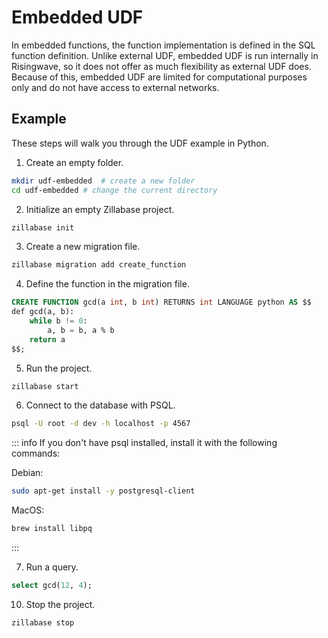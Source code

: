 

# Embedded UDF

In embedded functions, the function implementation is defined in the SQL function definition. Unlike external UDF, embedded UDF is run internally in Risingwave, so it does not offer as much flexibility as external UDF does. Because of this, embedded UDF are limited for computational purposes only and do not have access to external networks.

## Example

These steps will walk you through the UDF example in Python.

1. Create an empty folder.

```sh
mkdir udf-embedded  # create a new folder
cd udf-embedded # change the current directory
```

2. Initialize an empty Zillabase project.

```sh
zillabase init
```

3. Create a new migration file.

```sh
zillabase migration add create_function
```

4. Define the function in the migration file.

```sql
CREATE FUNCTION gcd(a int, b int) RETURNS int LANGUAGE python AS $$
def gcd(a, b):
    while b != 0:
        a, b = b, a % b
    return a
$$;
```

5. Run the project.

```sh
zillabase start
```

6. Connect to the database with PSQL.

```sh
psql -U root -d dev -h localhost -p 4567
```

::: info
If you don't have psql installed, install it with the following commands:

Debian:

```sh
sudo apt-get install -y postgresql-client
```

MacOS:

```sh
brew install libpq
```

:::

7. Run a query.

```sql
select gcd(12, 4);
```

10. Stop the project.

```sh
zillabase stop
```